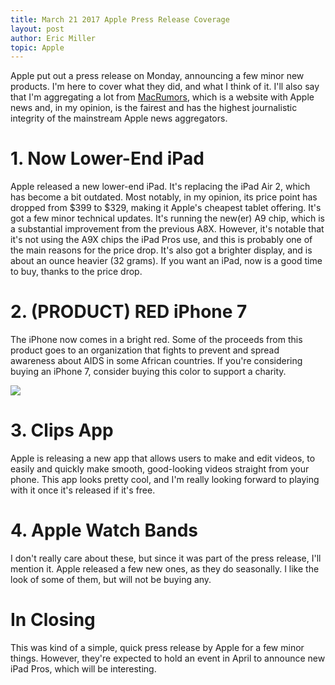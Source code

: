 ```yaml
---
title: March 21 2017 Apple Press Release Coverage
layout: post
author: Eric Miller
topic: Apple
---
```


Apple put out a press release on Monday, announcing a few minor new products. I'm here to cover what they did, and what
I think of it. I'll also say that I'm aggregating a lot from [MacRumors](https://macrumors.com), which is a website
with Apple news and, in my opinion, is the fairest and has the highest journalistic integrity of the mainstream Apple
news aggregators.

# 1. Now Lower-End iPad
Apple released a new lower-end iPad. It's replacing the iPad Air 2, which has become a bit outdated. Most notably, in my
opinion, its price point has dropped from $399 to $329, making it Apple's cheapest tablet offering. It's got a few minor
technical updates. It's running the new(er) A9 chip, which is a substantial improvement from the previous A8X. However,
it's notable that it's not using the A9X chips the iPad Pros use, and this is probably one of the main reasons for the
price drop. It's also got a brighter display, and is about an ounce heavier (32 grams). If you want an iPad, now is a
good time to buy, thanks to the price drop.

# 2. (PRODUCT) RED iPhone 7
The iPhone now comes in a bright red. Some of the proceeds from this product goes to an organization that fights to
prevent and spread awareness about AIDS in some African countries. If you're considering buying an iPhone 7, consider
buying this color to support a charity.

![]({{site.baseurl}}/{{site.post_images_path}}/2017-03-23/red-iphone.png)

# 3. Clips App
Apple is releasing a new app that allows users to make and edit videos, to easily and quickly make smooth, good-looking
videos straight from your phone. This app looks pretty cool, and I'm really looking forward to playing with it once it's
released if it's free.

# 4. Apple Watch Bands
I don't really care about these, but since it was part of the press release, I'll mention it. Apple released a few new
ones, as they do seasonally. I like the look of some of them, but will not be buying any.

# In Closing
This was kind of a simple, quick press release by Apple for a few minor things. However, they're expected to hold an
event in April to announce new iPad Pros, which will be interesting.
